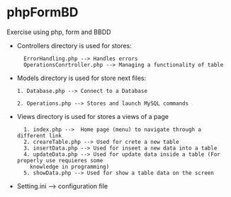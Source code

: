 # phpFormBD
Exercise using php, form and BBDD

* Controllers directory is used for stores:

        ErrorHandling.php --> Handles errors
        OperationsConrtroller.php --> Managing a functionality of table

* Models directory is used for store next files:

      1. Database.php --> Connect to a Database
    
      2. Operations.php --> Stores and launch MySQL commands

* Views directory is used for stores a views of a page
        
        1. index.php -->  Home page (menu) to navigate through a different link
        2. creareTable.php --> Used for crete a new table
        3. insertData.php --> Used for inseet a new data into a table
        4. updateData.php --> Used for update data inside a table (For properly use requieres some
          knowledge in programming)
        5. showData.php --> Used for show a table data on the screen
* Setting.ini --> configuration file